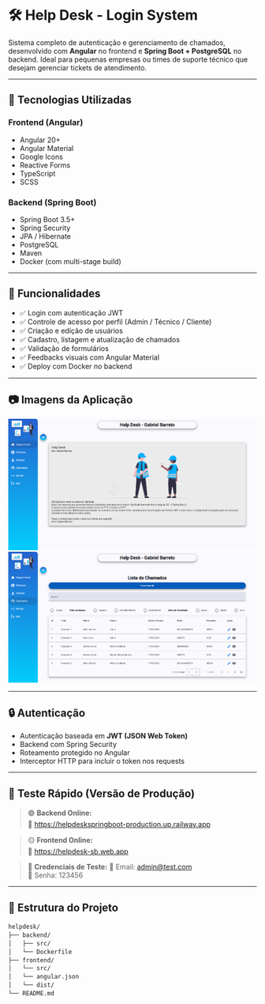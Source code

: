 # 🛠️ Help Desk - Login System

Sistema completo de autenticação e gerenciamento de chamados, desenvolvido com **Angular** no frontend e **Spring Boot + PostgreSQL** no backend. Ideal para pequenas empresas ou times de suporte técnico que desejam gerenciar tickets de atendimento.

---

## 🚀 Tecnologias Utilizadas

### Frontend (Angular)
- Angular 20+
- Angular Material
- Google Icons 
- Reactive Forms
- TypeScript
- SCSS

### Backend (Spring Boot)
- Spring Boot 3.5+
- Spring Security
- JPA / Hibernate
- PostgreSQL
- Maven
- Docker (com multi-stage build)

---

## 🎯 Funcionalidades

- ✅ Login com autenticação JWT
- ✅ Controle de acesso por perfil (Admin / Técnico / Cliente)
- ✅ Criação e edição de usuários
- ✅ Cadastro, listagem e atualização de chamados
- ✅ Validação de formulários
- ✅ Feedbacks visuais com Angular Material
- ✅ Deploy com Docker no backend

---

## 📷 Imagens da Aplicação

![Tela Inicial da aplicação](public/img/tela-01.png)
![Tela Chamados da aplicação](public/img/tela-02.png)

---

## 🔒 Autenticação

- Autenticação baseada em **JWT (JSON Web Token)**
- Backend com Spring Security
- Roteamento protegido no Angular
- Interceptor HTTP para incluir o token nos requests

---

## 🧪 Teste Rápido (Versão de Produção)

> 🟢 **Backend Online:**  
🔗 https://helpdeskspringboot-production.up.railway.app

> 🟡 **Frontend Online:**  
🔗 https://helpdesk-sb.web.app

> 🔐 **Credenciais de Teste:**
🔗 Email: admin@test.com  
🔗 Senha: 123456

---

## 🧱 Estrutura do Projeto

```bash
helpdesk/
├── backend/
│   ├── src/
│   └── Dockerfile
├── frontend/
│   └── src/
│   └── angular.json
│   └── dist/
└── README.md
